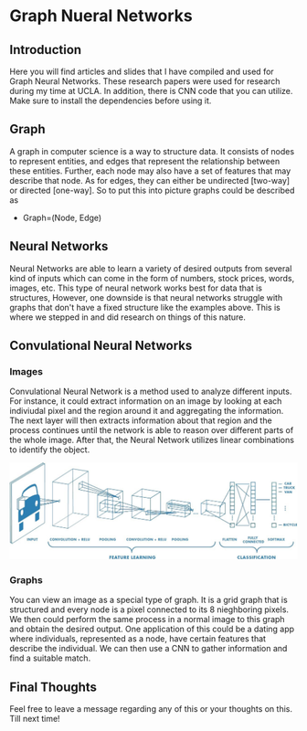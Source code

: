 # Graph Nueral Networks

## Introduction

Here you will find articles and slides that I have compiled and used for Graph Neural Networks. These research papers were used for research during my time at UCLA. In addition, there is CNN code that you can utilize. Make sure to install the dependencies before using it. 

## Graph

A graph in computer science is a way to structure data. It consists of nodes to represent entities, and edges that represent the relationship between these entities. Further, each node may also have a set of features that may describe that node. As for edges, they can either be undirected [two-way] or directed [one-way]. So to put this into picture graphs could be described as 

- Graph=(Node, Edge)

## Neural Networks

Neural Networks are able to learn a variety of desired outputs from several kind of inputs which can come in the form of numbers, stock prices, words, images, etc. This type of neural network works best for data that is structures, However, one downside is that neural networks struggle with graphs that don't have a fixed structure like the examples above. This is where we stepped in and did research on things of this nature. 

## Convulational Neural Networks

### Images

Convulational Neural Network is a method used to analyze different inputs. For instance, it could extract information on an image by looking at each indiviudal pixel and the region around it and aggregating the information. The next layer will then extracts information about that region and the process continues until the network is able to reason over different parts of the whole image. After that, the Neural Network utilizes linear combinations to identify the object.

![Convulational Neural Networks](images/cnn.jpeg)


### Graphs
 
You can view an image as a special type of graph. It is a grid graph that is structured and every node is a pixel connected to its 8 nieghboring pixels. We then could perform the same process in a normal image to this graph and obtain the desired output. One application of this could be a dating app where individuals, represented as a node, have certain features that describe the individual. We can then use a CNN to gather information and find a suitable match. 

## Final Thoughts

Feel free to leave a message regarding any of this or your thoughts on this. Till next time!
